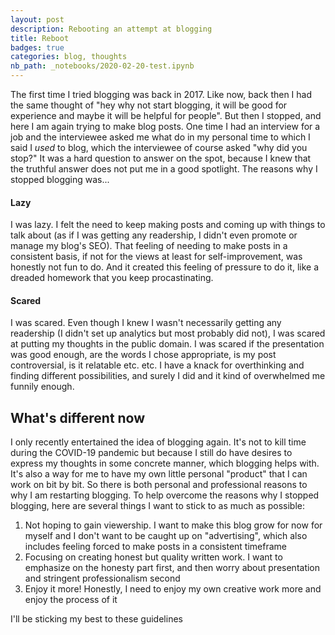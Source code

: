 ```yaml
---
layout: post
description: Rebooting an attempt at blogging
title: Reboot
badges: true
categories: blog, thoughts
nb_path: _notebooks/2020-02-20-test.ipynb
---
```


The first time I tried blogging was back in 2017. Like now, back then I had the same thought of "hey why not start blogging, it will be good for experience and maybe
it will be helpful for people". But then I stopped, and here I am again trying to make blog posts. One time I had an interview for a job and the interviewee asked me
what do in my personal time to which I said I *used* to blog, which the interviewee of course asked "why did you stop?" It was a hard question to answer on the spot,
because I knew that the truthful answer does not put me in a good spotlight. The reasons why I stopped blogging was...

#### Lazy

I was lazy. I felt the need to keep making posts and coming up with things to talk about (as if I was getting any readership, I didn't even promote or manage my blog's
SEO). That feeling of needing to make posts in a consistent basis, if not for the views at least for self-improvement, was honestly not fun to do. And it created
this feeling of pressure to do it, like a dreaded homework that you keep procastinating.

#### Scared

I was scared. Even though I knew I wasn't necessarily getting any readership (I didn't set up analytics but most probably did not), I was scared at putting my thoughts
in the public domain. I was scared if the presentation was good enough, are the words I chose appropriate, is my post controversial, is it relatable etc. etc. I have
a knack for overthinking and finding different possibilities, and surely I did and it kind of overwhelmed me funnily enough.

## What's different now

I only recently entertained the idea of blogging again. It's not to kill time during the COVID-19 pandemic but because I still do have desires to express my thoughts
in some concrete manner, which blogging helps with. It's also a way for me to have my own little personal "product" that I can work on bit by bit. So there is both
personal and professional reasons to why I am restarting blogging. To help overcome the reasons why I stopped blogging, here are several things I want to stick to as
much as possible:

1. Not hoping to gain viewership. I want to make this blog grow for now for myself and I don't want to be caught up on "advertising", which also includes feeling forced
to make posts in a consistent timeframe 
2. Focusing on creating honest but quality written work. I want to emphasize on the honesty part first, and then worry about presentation and stringent professionalism
second
3. Enjoy it more! Honestly, I need to enjoy my own creative work more and enjoy the process of it

I'll be sticking my best to these guidelines